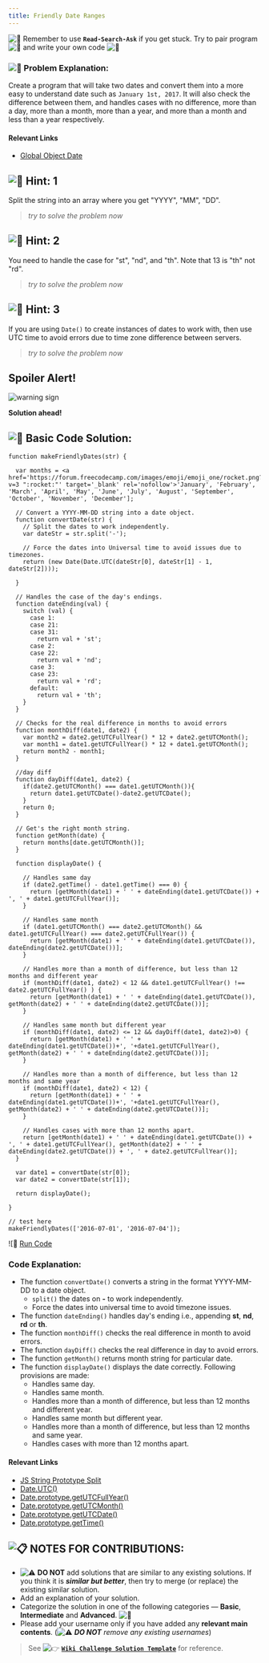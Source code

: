 ```yaml
---
title: Friendly Date Ranges
---
```

![:triangular_flag_on_post:](https://forum.freecodecamp.com/images/emoji/emoji_one/triangular_flag_on_post.png?v=3 ":triangular_flag_on_post:") Remember to use <a>**`Read-Search-Ask`**</a> if you get stuck. Try to pair program ![:busts_in_silhouette:](https://forum.freecodecamp.com/images/emoji/emoji_one/busts_in_silhouette.png?v=3 ":busts_in_silhouette:") and write your own code ![:pencil:](https://forum.freecodecamp.com/images/emoji/emoji_one/pencil.png?v=3 ":pencil:")

### ![:checkered_flag:](https://forum.freecodecamp.com/images/emoji/emoji_one/checkered_flag.png?v=3 ":checkered_flag:") Problem Explanation:

Create a program that will take two dates and convert them into a more easy to understand date such as `January 1st, 2017`. It will also check the difference between them, and handles cases with no difference, more than a day, more than a month, more than a year, and more than a month and less than a year respectively.

#### Relevant Links

*   <a href='https://developer.mozilla.org/en-US/docs/Web/JavaScript/Reference/Global_Objects/Date' target='_blank' rel='nofollow'>Global Object Date</a>

## ![:speech_balloon:](https://forum.freecodecamp.com/images/emoji/emoji_one/speech_balloon.png?v=3 ":speech_balloon:") Hint: 1

Split the string into an array where you get "YYYY", "MM", "DD".

> _try to solve the problem now_

## ![:speech_balloon:](https://forum.freecodecamp.com/images/emoji/emoji_one/speech_balloon.png?v=3 ":speech_balloon:") Hint: 2

You need to handle the case for "st", "nd", and "th". Note that 13 is "th" not "rd".

> _try to solve the problem now_

## ![:speech_balloon:](https://forum.freecodecamp.com/images/emoji/emoji_one/speech_balloon.png?v=3 ":speech_balloon:") Hint: 3

If you are using `Date()` to create instances of dates to work with, then use UTC time to avoid errors due to time zone difference between servers.

> _try to solve the problem now_

## Spoiler Alert!

![warning sign](//discourse-user-assets.s3.amazonaws.com/original/2X/2/2d6c412a50797771301e7ceabd554cef4edcd74d.gif)

**Solution ahead!**

## ![:beginner:](https://forum.freecodecamp.com/images/emoji/emoji_one/beginner.png?v=3 ":beginner:") Basic Code Solution:

    function makeFriendlyDates(str) {

      var months = <a href='https://forum.freecodecamp.com/images/emoji/emoji_one/rocket.png?v=3 ":rocket:"' target='_blank' rel='nofollow'>'January', 'February', 'March', 'April', 'May', 'June', 'July', 'August', 'September', 'October', 'November', 'December'];

      // Convert a YYYY-MM-DD string into a date object.
      function convertDate(str) {
        // Split the dates to work independently.
        var dateStr = str.split('-');

        // Force the dates into Universal time to avoid issues due to timezones.
        return (new Date(Date.UTC(dateStr[0], dateStr[1] - 1, dateStr[2])));

      }

      // Handles the case of the day's endings.
      function dateEnding(val) {
        switch (val) {
          case 1:
          case 21:
          case 31:
            return val + 'st';
          case 2:
          case 22:
            return val + 'nd';
          case 3:
          case 23:
            return val + 'rd';
          default:
            return val + 'th';
        }
      }

      // Checks for the real difference in months to avoid errors
      function monthDiff(date1, date2) {
        var month2 = date2.getUTCFullYear() * 12 + date2.getUTCMonth();
        var month1 = date1.getUTCFullYear() * 12 + date1.getUTCMonth();
        return month2 - month1;
      }

      //day diff
      function dayDiff(date1, date2) {
        if(date2.getUTCMonth() === date1.getUTCMonth()){
          return date1.getUTCDate()-date2.getUTCDate();
        }
        return 0;
      }

      // Get's the right month string.
      function getMonth(date) {
        return months[date.getUTCMonth()];
      }

      function displayDate() {

        // Handles same day
        if (date2.getTime() - date1.getTime() === 0) {
          return [getMonth(date1) + ' ' + dateEnding(date1.getUTCDate()) + ', ' + date1.getUTCFullYear()];
        }

        // Handles same month
        if (date1.getUTCMonth() === date2.getUTCMonth() && date1.getUTCFullYear() === date2.getUTCFullYear()) {
          return [getMonth(date1) + ' ' + dateEnding(date1.getUTCDate()), dateEnding(date2.getUTCDate())];
        }

        // Handles more than a month of difference, but less than 12 months and different year
        if (monthDiff(date1, date2) < 12 && date1.getUTCFullYear() !== date2.getUTCFullYear() ) {
          return [getMonth(date1) + ' ' + dateEnding(date1.getUTCDate()), getMonth(date2) + ' ' + dateEnding(date2.getUTCDate())];
        }

        // Handles same month but different year
        if (monthDiff(date1, date2) <= 12 && dayDiff(date1, date2)>0) {
          return [getMonth(date1) + ' ' + dateEnding(date1.getUTCDate())+', '+date1.getUTCFullYear(), getMonth(date2) + ' ' + dateEnding(date2.getUTCDate())];
        }

        // Handles more than a month of difference, but less than 12 months and same year
        if (monthDiff(date1, date2) < 12) {
          return [getMonth(date1) + ' ' + dateEnding(date1.getUTCDate())+', '+date1.getUTCFullYear(), getMonth(date2) + ' ' + dateEnding(date2.getUTCDate())];
        }

        // Handles cases with more than 12 months apart.
        return [getMonth(date1) + ' ' + dateEnding(date1.getUTCDate()) + ', ' + date1.getUTCFullYear(), getMonth(date2) + ' ' + dateEnding(date2.getUTCDate()) + ', ' + date2.getUTCFullYear()];
      }

      var date1 = convertDate(str[0]);
      var date2 = convertDate(str[1]);

      return displayDate();

    }

    // test here
    makeFriendlyDates(['2016-07-01', '2016-07-04']);

![:rocket:</a> <a href='https://repl.it/CLos/0' target='_blank' rel='nofollow'>Run Code</a>

### Code Explanation:

*   The function `convertDate()` converts a string in the format YYYY-MM-DD to a date object.
    *   `split()` the dates on **-** to work independently.
    *   Force the dates into universal time to avoid timezone issues.
*   The function `dateEnding()` handles day's ending i.e., appending **st**, **nd**, **rd** or **th**.
*   The function `monthDiff()` checks the real difference in month to avoid errors.
*   The function `dayDiff()` checks the real difference in day to avoid errors.
*   The function `getMonth()` returns month string for particular date.
*   The function `displayDate()` displays the date correctly. Following provisions are made:
    *   Handles same day.
    *   Handles same month.
    *   Handles more than a month of difference, but less than 12 months and different year.
    *   Handles same month but different year.
    *   Handles more than a month of difference, but less than 12 months and same year.
    *   Handles cases with more than 12 months apart.

#### Relevant Links

*   <a href='http://forum.freecodecamp.com/t/javascript-string-prototype-split/15944' target='_blank' rel='nofollow'>JS String Prototype Split</a>
*   <a href='https://developer.mozilla.org/en-US/docs/Web/JavaScript/Reference/Global_Objects/Date/UTC' target='_blank' rel='nofollow'>Date.UTC()</a>
*   <a href='https://developer.mozilla.org/en-US/docs/Web/JavaScript/Reference/Global_Objects/Date/getUTCFullYear' target='_blank' rel='nofollow'>Date.prototype.getUTCFullYear()</a>
*   <a href='https://developer.mozilla.org/en-US/docs/Web/JavaScript/Reference/Global_Objects/Date/getUTCMonth' target='_blank' rel='nofollow'>Date.prototype.getUTCMonth()</a>
*   <a href='https://developer.mozilla.org/en-US/docs/Web/JavaScript/Reference/Global_Objects/Date/getUTCDate' target='_blank' rel='nofollow'>Date.prototype.getUTCDate()</a>
*   <a href='https://developer.mozilla.org/en-US/docs/Web/JavaScript/Reference/Global_Objects/Date/getTime' target='_blank' rel='nofollow'>Date.prototype.getTime()</a>

## ![:clipboard:](https://forum.freecodecamp.com/images/emoji/emoji_one/clipboard.png?v=3 ":clipboard:") NOTES FOR CONTRIBUTIONS:

*   ![:warning:](https://forum.freecodecamp.com/images/emoji/emoji_one/warning.png?v=3 ":warning:") **DO NOT** add solutions that are similar to any existing solutions. If you think it is **_similar but better_**, then try to merge (or replace) the existing similar solution.
*   Add an explanation of your solution.
*   Categorize the solution in one of the following categories — **Basic**, **Intermediate** and **Advanced**. ![:traffic_light:](https://forum.freecodecamp.com/images/emoji/emoji_one/traffic_light.png?v=3 ":traffic_light:")
*   Please add your username only if you have added any **relevant main contents**. (![:warning:](https://forum.freecodecamp.com/images/emoji/emoji_one/warning.png?v=3 ":warning:") **_DO NOT_** _remove any existing usernames_)

> See ![:point_right:](https://forum.freecodecamp.com/images/emoji/emoji_one/point_right.png?v=3 ":point_right:") <a href='http://forum.freecodecamp.com/t/algorithm-article-template/14272' target='_blank' rel='nofollow'>**`Wiki Challenge Solution Template`**</a> for reference.
